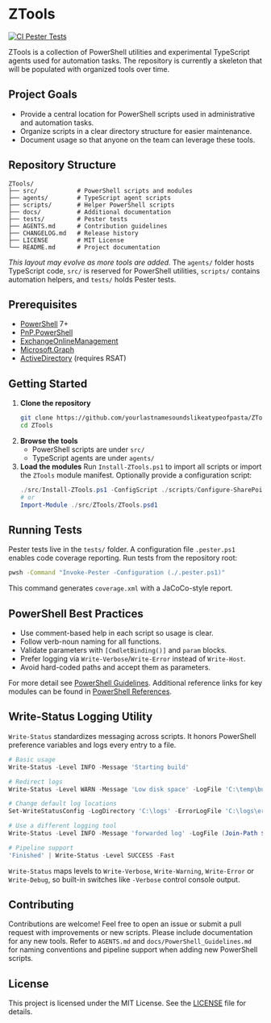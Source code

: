 # ZTools
[![CI Pester Tests](https://github.com/yourlastnamesoundslikeatypeofpasta/ZTools/actions/workflows/ci-pester-tests.yml/badge.svg)](https://github.com/yourlastnamesoundslikeatypeofpasta/ZTools/actions/workflows/ci-pester-tests.yml)

ZTools is a collection of PowerShell utilities and experimental TypeScript agents used for automation tasks. The repository is currently a skeleton that will be populated with organized tools over time.

## Project Goals

- Provide a central location for PowerShell scripts used in administrative and automation tasks.
- Organize scripts in a clear directory structure for easier maintenance.
- Document usage so that anyone on the team can leverage these tools.

## Repository Structure

```
ZTools/
├── src/           # PowerShell scripts and modules
├── agents/        # TypeScript agent scripts
├── scripts/       # Helper PowerShell scripts
├── docs/          # Additional documentation
├── tests/         # Pester tests
├── AGENTS.md      # Contribution guidelines
├── CHANGELOG.md   # Release history
├── LICENSE        # MIT License
└── README.md      # Project documentation
```

*This layout may evolve as more tools are added.*
The `agents/` folder hosts TypeScript code, `src/` is reserved for PowerShell utilities, `scripts/` contains automation helpers, and `tests/` holds Pester tests.

## Prerequisites

- [PowerShell](https://github.com/PowerShell/PowerShell) 7+
- [PnP.PowerShell](https://www.powershellgallery.com/packages/PnP.PowerShell)
- [ExchangeOnlineManagement](https://www.powershellgallery.com/packages/ExchangeOnlineManagement)
- [Microsoft.Graph](https://www.powershellgallery.com/packages/Microsoft.Graph)
- [ActiveDirectory](https://www.powershellgallery.com/packages/ActiveDirectory) (requires RSAT)

## Getting Started

1. **Clone the repository**
   ```bash
   git clone https://github.com/yourlastnamesoundslikeatypeofpasta/ZTools.git
   cd ZTools
   ```
2. **Browse the tools**
   - PowerShell scripts are under `src/`
   - TypeScript agents are under `agents/`
3. **Load the modules**
   Run `Install-ZTools.ps1` to import all scripts or import the `ZTools` module manifest. Optionally provide a configuration script:
   ```powershell
   ./src/Install-ZTools.ps1 -ConfigScript ./scripts/Configure-SharePoint.ps1
   # or
   Import-Module ./src/ZTools/ZTools.psd1
   ```

## Running Tests

Pester tests live in the `tests/` folder. A configuration file `.pester.ps1`
enables code coverage reporting. Run tests from the repository root:

```bash
pwsh -Command "Invoke-Pester -Configuration (./.pester.ps1)"
```

This command generates `coverage.xml` with a JaCoCo-style report.

## PowerShell Best Practices

- Use comment-based help in each script so usage is clear.
- Follow verb-noun naming for all functions.
- Validate parameters with `[CmdletBinding()]` and `param` blocks.
- Prefer logging via `Write-Verbose`/`Write-Error` instead of `Write-Host`.
- Avoid hard-coded paths and accept them as parameters.

For more detail see [PowerShell Guidelines](docs/PowerShell_Guidelines.md).
Additional reference links for key modules can be found in
[PowerShell References](docs/PowerShell_References.md).

## Write-Status Logging Utility

`Write-Status` standardizes messaging across scripts. It honors PowerShell
preference variables and logs every entry to a file.

```powershell
# Basic usage
Write-Status -Level INFO -Message 'Starting build'

# Redirect logs
Write-Status -Level WARN -Message 'Low disk space' -LogFile 'C:\temp\build.log'

# Change default log locations
Set-WriteStatusConfig -LogDirectory 'C:\logs' -ErrorLogFile 'C:\logs\error.log'

# Use a different logging tool
Write-Status -Level INFO -Message 'forwarded log' -LogFile (Join-Path $logs 'app.log') | Tee-Object 'C:\logs\full.log'

# Pipeline support
'Finished' | Write-Status -Level SUCCESS -Fast
```

`Write-Status` maps levels to `Write-Verbose`, `Write-Warning`, `Write-Error` or
`Write-Debug`, so built-in switches like `-Verbose` control console output.

## Contributing

Contributions are welcome! Feel free to open an issue or submit a pull request with improvements or new scripts. Please include documentation for any new tools.
Refer to `AGENTS.md` and `docs/PowerShell_Guidelines.md` for naming conventions and pipeline support when adding new PowerShell scripts.

## License

This project is licensed under the MIT License. See the [LICENSE](LICENSE) file for details.

